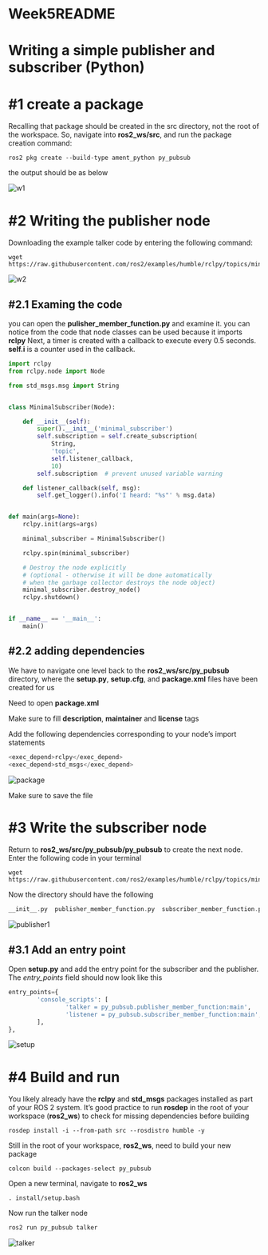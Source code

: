# Week5README

# Writing a simple publisher and subscriber (Python)

# #1 create a package

Recalling  that package should be created in the src directory, not the root of the workspace. So, navigate into **ros2_ws/src**, and run the package creation command:

```pyhton
ros2 pkg create --build-type ament_python py_pubsub
```

the output should be as below

![w1](https://user-images.githubusercontent.com/90182787/192686880-9b5e519f-d2ff-4851-8e0c-2edd49f9fd9d.jpg)

# #2 Writing the publisher node

Downloading the example talker code by entering the following command:

```pyhton
wget https://raw.githubusercontent.com/ros2/examples/humble/rclpy/topics/minimal_publisher/examples_rclpy_minimal_publisher/publisher_member_function.py
```

![w2](https://user-images.githubusercontent.com/90182787/192687253-f1f91eee-f50f-4bf5-b8d0-d2718e586ecb.jpg)

## #2.1 Examing the code

you can open the **pulisher_member_function.py** and examine it. you can notice from the code that node classes can be used because it imports **rclpy**
Next, a timer is created with a callback to execute every 0.5 seconds. **self.i** is a counter used in the callback.

```python
import rclpy
from rclpy.node import Node

from std_msgs.msg import String


class MinimalSubscriber(Node):

    def __init__(self):
        super().__init__('minimal_subscriber')
        self.subscription = self.create_subscription(
            String,
            'topic',
            self.listener_callback,
            10)
        self.subscription  # prevent unused variable warning

    def listener_callback(self, msg):
        self.get_logger().info('I heard: "%s"' % msg.data)


def main(args=None):
    rclpy.init(args=args)

    minimal_subscriber = MinimalSubscriber()

    rclpy.spin(minimal_subscriber)

    # Destroy the node explicitly
    # (optional - otherwise it will be done automatically
    # when the garbage collector destroys the node object)
    minimal_subscriber.destroy_node()
    rclpy.shutdown()


if __name__ == '__main__':
    main()
```

## #2.2 adding dependencies

We have to navigate one level back to the **ros2_ws/src/py_pubsub** directory, where the **setup.py**, **setup.cfg**, and **package.xml** files have been created for us

Need to open **package.xml**

Make sure to fill **description**, **maintainer** and **license** tags

Add the following dependencies corresponding to your node’s import statements

```python
<exec_depend>rclpy</exec_depend>
<exec_depend>std_msgs</exec_depend>
```

![package](https://user-images.githubusercontent.com/90182787/192692561-d97d3ff0-6aa7-40bf-94b3-6ef777f0018b.jpg)

Make sure to save the file

# #3 Write the subscriber node

Return to **ros2_ws/src/py_pubsub/py_pubsub** to create the next node. Enter the following code in your terminal

```pyhton
wget https://raw.githubusercontent.com/ros2/examples/humble/rclpy/topics/minimal_subscriber/examples_rclpy_minimal_subscriber/subscriber_member_function.py
```
Now the directory should have the following

```c++
__init__.py  publisher_member_function.py  subscriber_member_function.py
```

![publisher1](https://user-images.githubusercontent.com/90182787/192693717-777cc400-d275-4af5-b2ae-bd720b7b5df5.jpg)

## #3.1 Add an entry point

Open **setup.py** and add the entry point for the subscriber and the publisher. The *entry_points* field should now look like this

```python
entry_points={
        'console_scripts': [
                'talker = py_pubsub.publisher_member_function:main',
                'listener = py_pubsub.subscriber_member_function:main',
        ],
},
```

![setup](https://user-images.githubusercontent.com/90182787/192694272-df8d695b-fe93-4b05-bd61-b59eaeca2da5.jpg)

# #4 Build and run

You likely already have the **rclpy** and **std_msgs** packages installed as part of your ROS 2 system. It’s good practice to run **rosdep** in the root of your workspace (**ros2_ws**) to check for missing dependencies before building

```pyhton
rosdep install -i --from-path src --rosdistro humble -y
```

Still in the root of your workspace, **ros2_ws**, need to build your new package

```pyhton
colcon build --packages-select py_pubsub
```

Open a new terminal, navigate to **ros2_ws**

```pyhton
. install/setup.bash
```

Now run the talker node

```python
ros2 run py_pubsub talker
```

![talker](https://user-images.githubusercontent.com/90182787/192695030-73b773ee-66b8-43be-9d69-089ed05ec30b.jpg)
